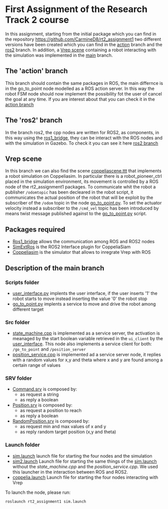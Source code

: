 # First Assignment of the Research Track 2 course 
In this assignment, starting from the initial package which you can find in the repository https://github.com/CarmineD8/rt2_assignment1 two different versions have been created which you can find in the [action](https://github.com/piquet8/rt2_assignment1/tree/action) branch and the [ros2](https://github.com/piquet8/rt2_assignment1/tree/ros2) branch. In addition, a [Vrep scene](https://github.com/piquet8/rt2_assignment1/blob/main/coppeliascene.ttt) containing a robot interacting with the simulation was implemented in the [main](https://github.com/piquet8/rt2_assignment1/tree/main) branch. 
## The 'action' branch
This branch should contain the same packages in ROS, the main differnce is in the go_to_point node modelled as a ROS action server. In this way the robot FSM node should now implement the possibility fot the user of cancel the goal at any time. If you are interest about that you can check it in the [action branch](https://github.com/piquet8/rt2_assignment1/tree/action) 
## The 'ros2' branch
In the branch ros2, the cpp nodes are written for ROS2, as components, in this way using the [ros1_bridge](https://github.com/ros2/ros1_bridge), they can be interact with the ROS nodes and with the simulation in Gazebo. To check it you can see it here [ros2 branch](https://github.com/piquet8/rt2_assignment1/tree/ros2) 
## Vrep scene
In this branch we can also find the scene [coppeliascene.ttt](https://github.com/piquet8/rt2_assignment1/blob/main/coppeliascene.ttt) that implements a robot simulation on Coppeliasim. In particular there is a robot_pioneer_ctrl placed in the simulation environment, its movement is controlled by a ROS node of the rt2_assignment1 packages. To communicate whit the robot a publisher `/odomtopic` has been decleared in the robot script, it communicates the actual position of the robot that will be exploit by the subscriber of the `/odom` topic in the node [go_to_point.py](https://github.com/piquet8/rt2_assignment1/blob/main/scripts/go_to_point.py). To set the actuator velocity instead a subscriber to the `/cmd_vel` topic has been introduced by means twist message published against to the [go_to_point.py](https://github.com/piquet8/rt2_assignment1/blob/main/scripts/go_to_point.py) script.
## Packages required
- [Ros1_bridge](https://github.com/ros2/ros1_bridge) allows the communication among ROS and ROS2 nodes
- [SimExtRos](https://github.com/CoppeliaRobotics/simExtROS2) is the ROS2 Interface plugin for CoppeliaSiam
- [Coppeliasim](https://coppeliarobotics.com/downloads) is the simulator that allows to inregrate Vrep with ROS
## Description of the main branch
### Scripts folder
- [user_interface.py](https://github.com/piquet8/rt2_assignment1/blob/main/scripts/user_interface.py) implents the user interface, if the user inserts '1' the robot starts to move instead inserting the value '0' the robot stop
- [go_to_point.py](https://github.com/piquet8/rt2_assignment1/blob/main/scripts/go_to_point.py) implents a service to move and drive the robot among different target 
### Src folder
- [state_machine.cpp](https://github.com/piquet8/rt2_assignment1/blob/main/src/state_machine.cpp) is implemented as a service server, the activation is meanaged by the start boolean variable retrieved in the `ui_client` by the [user_interface](https://github.com/piquet8/rt2_assignment1/blob/main/scripts/user_interface.py). This node also implements a service client for both: `/go_to_point` and `/position_server`
- [position_service.cpp](https://github.com/piquet8/rt2_assignment1/blob/main/src/position_service.cpp) is implemented ad a service server node, it replies with a random values for x,y and theta where x and y are found among a certain range of values
### SRV folder
- [Command.srv](https://github.com/piquet8/rt2_assignment1/blob/main/srv/Command.srv) is composed by:
  - as request a string 
  - as reply a boolean
- [Position.srv](https://github.com/piquet8/rt2_assignment1/blob/main/srv/Position.srv) is composed by:
  -  as request a position to reach
  -  as reply a boolean
- [RandomPosition.srv](https://github.com/piquet8/rt2_assignment1/blob/main/srv/RandomPosition.srv) is composed by:
  -  as request min and max values of x and y
  -  as reply random target position (x,y and theta)
### Launch folder
- [sim.launch](https://github.com/piquet8/rt2_assignment1/blob/main/launch/sim.launch) launch file for starting the four nodes and the simulation 
- [sim2.launch](https://github.com/piquet8/rt2_assignment1/blob/main/launch/sim2.launch) Launch file for starting the same things of the [sim.launch](https://github.com/piquet8/rt2_assignment1/blob/main/launch/sim.launch) without the *state_machine.cpp* and the *position_service.cpp*. We used this launcher in the interaction between ROS and ROS2.
- [coppelia.launch](https://github.com/piquet8/rt2_assignment1/blob/main/launch/coppelia.launch) Launch file for starting the four nodes interacting with Vrep

 





To launch the node, please run:
```
roslaunch rt2_assignment1 sim.launch
```

